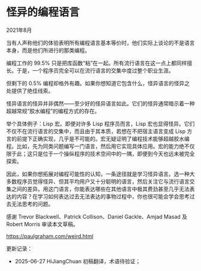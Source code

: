 


# 怪异的编程语言

2021年8月

当有人声称他们的体验表明所有编程语言基本等价时，他们实际上谈论的不是语言本身，而是他们所进行的那类编程。

编程工作的 99.5% 只是把库函数“粘”在一起。所有流行语言在这一点上都同样擅长。于是，一个程序员完全可以在流行语言的交集中度过整个职业生涯。

但剩下的 0.5% 编程却格外有趣。如果你想知道它包含什么，怪异语言的怪异之处提供了绝佳线索。

怪异语言的怪异并非偶然——至少好的怪异语言如此。它们的怪异通常暗示着一种超越常规“胶水编程”的编程方式的存在。

举个具体例子：Lisp 宏。即便对许多 Lisp 程序员而言，Lisp 宏也显得怪异。它们不仅不在流行语言的交集中，而且由于其本质，若想在不把宿主语言变成 Lisp 方言的前提下正确实现，几乎是不可能的。宏无疑证明了编程技术能够超越胶水编程。比如，先为同类问题编写一门语言，然后用它实现具体应用。宏的能力绝不仅限于此；这只是位于一个操纵程序的技术空间中的一隅，即便到今天也远未被完全探索。

因此，如果你想拓展对编程可能性的认知，一条途径就是学习怪异语言。选一种大多数程序员觉得怪异、但其平均用户又十分聪明的语言，然后关注它与流行语言交集之间的差异。用这门语言，你能表达哪些在其他语言中极其费劲甚至几乎无法表达的内容？在学习如何表达过去无法表达的事物过程中，你也很可能会学会思考过去无法思考的问题。

感谢 Trevor Blackwell、Patrick Collison、Daniel Gackle、Amjad Masad 及 Robert Morris 审读本文草稿。

https://paulgraham.com/weird.html



更新记录：
- 2025-06-27 HiJiangChuan 初稿翻译，术语待验证；
